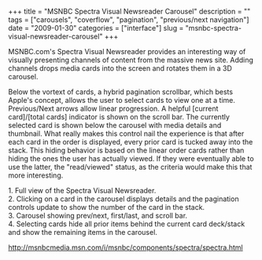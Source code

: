 +++
title = "MSNBC Spectra Visual Newsreader Carousel"
description = ""
tags = ["carousels", "coverflow", "pagination", "previous/next navigation"]
date = "2009-01-30"
categories = ["interface"]
slug = "msnbc-spectra-visual-newsreader-carousel"
+++


<p>MSNBC.com's Spectra Visual Newsreader provides an interesting way of visually presenting channels of content from the massive news site. Adding channels drops media cards into the screen and rotates them in a 3D carousel. </p>
<p>Below the vortext of cards, a hybrid pagination scrollbar, which bests Apple's concept, allows the user to select cards to view one at a time. Previous/Next arrows allow linear progression. A helpful [current card]/[total cards] indicator is shown on the scroll bar. The currently selected card is shown below the carousel with media details and thumbnail. What really makes this control nail the experience is that after each card in the order is displayed, every prior card is tucked away into the stack. This hiding behavior is based on the linear order cards rather than hiding the ones the user has actually viewed. If they were eventually able to use the latter, the "read/viewed" status, as the criteria would make this that more interesting. </p>
<div id="screens-full" class="clear"><div class="caption">1. Full view of the Spectra Visual Newsreader.</div><div class="fullimg clear"><a href="//media.konigi.com/interface/msnbc-spectra-pagination-1.png" class="group" rel="group" title="1. Full view of the Spectra Visual Newsreader."><img src="//media.konigi.com/interface/msnbc-spectra-pagination-1.png" alt="" class="img-responsive"></a></div></div><div id="screens-full" class="clear"><div class="caption">2. Clicking on a card in the carousel displays details and the pagination controls update to show the number of the card in the stack.</div><div class="fullimg clear"><a href="//media.konigi.com/interface/msnbc-spectra-pagination-2.png" class="group" rel="group" title="2. Clicking on a card in the carousel displays details and the pagination controls update to show th..."><img src="//media.konigi.com/interface/msnbc-spectra-pagination-2.png" alt="" class="img-responsive"></a></div></div><div id="screens-full" class="clear"><div class="caption">3. Carousel showing prev/next, first/last, and scroll bar.</div><div class="fullimg clear"><a href="//media.konigi.com/interface/msnbc-spectra-pagination-3.png" class="group" rel="group" title="3. Carousel showing prev/next, first/last, and scroll bar."><img src="//media.konigi.com/interface/msnbc-spectra-pagination-3.png" alt="" class="img-responsive"></a></div></div><div id="screens-full" class="clear"><div class="caption">4. Selecting cards hide all prior items behind the current card deck/stack and show the remaining items in the carousel.</div><div class="fullimg clear"><a href="//media.konigi.com/interface/msnbc-spectra-pagination-4.png" class="group" rel="group" title="4. Selecting cards hide all prior items behind the current card deck/stack and show the remaining it..."><img src="//media.konigi.com/interface/msnbc-spectra-pagination-4.png" alt="" class="img-responsive"></a></div></div>        
<p><a href="http://msnbcmedia.msn.com/i/msnbc/components/spectra/spectra.html">http://msnbcmedia.msn.com/i/msnbc/components/spectra/spectra.html</a></p>

